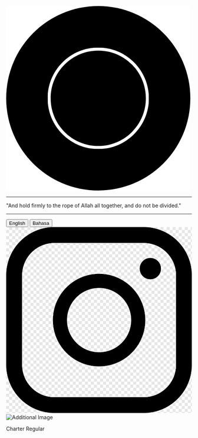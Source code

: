 <head>
    <meta charset="UTF-8">
    <meta name="viewport" content="width=device-width, initial-scale=1.0">
    <link rel="stylesheet" href="style.css">
</head>

<!-- Inside the body tag of your HTML -->
<body>
    <img src="images/logo.png" alt="Logo description">
    <div class="separator">
        <hr class="separator-line">
        <span class="separator-text">"And hold firmly to the rope of Allah all together, and do not be divided."</span>
        <hr class="separator-line">
    </div>
    <div id="language-buttons">
        <button id="english-button">English</button>
        <button id="bahasa-button">Bahasa</button>
    </div>
    <div id="social-links">
        <a href="https://www.instagram.com/alfityah18" target="_blank">
            <img src="images/insta.png" alt="Instagram Icon">
        </a>
        <!-- New image and text below Instagram logo -->
        <div class="additional-content">
            <img src="images/your_additional_image.png" alt="Additional Image">
            <p class="additional-text">Charter Regular</p>
        </div>
    </div>
    <script>
        document.getElementById('english-button').addEventListener('click', function () {
            window.location.href = 'english.html';
        });

        document.getElementById('bahasa-button').addEventListener('click', function () {
            window.location.href = 'bahasa.html';
        });
    </script>
</body>
